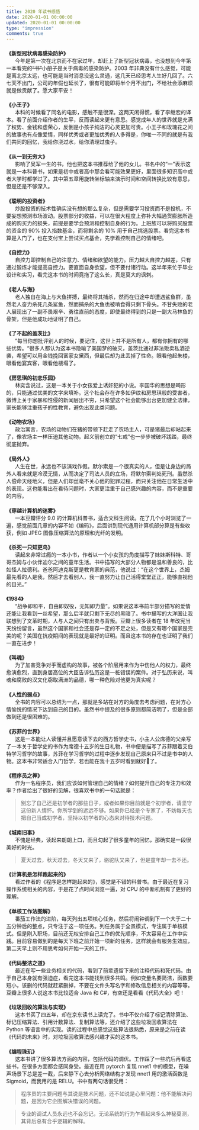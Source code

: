 ```yaml
---
title: 2020 年读书感悟
date: 2020-01-01 00:00:00
updated: 2020-01-01 00:00:00
type: "impression"
comments: true
---
```


<style>
.post-title {
  display: none !important;
}
.posts-expand {
  padding-top: 0px !important;
}
h4{
  margin-bottom: 0px !important;
}
</style>

<h4 id="新型冠状病毒感染防护">《新型冠状病毒感染防护》</h4>&nbsp;&nbsp;&nbsp;&nbsp;&nbsp;&nbsp;今年是第一次在北京而不在家过年，却赶上了新型冠状病毒，也没想到今年第一本看完的<del>“书”</del>小册子是关于病毒的感染防护。2003 年非典没有什么感觉，可能是离北京太远，也可能是当时消息没这么灵通，这几天已经思考人生好几回了。六七天不出门，公司的年假也延长了，很有可能即将半个月不出门，不给社会添麻烦就是做贡献了。愿大家平安！

<h4 id="小王子">《小王子》</h4>&nbsp;&nbsp;&nbsp;&nbsp;&nbsp;&nbsp;本科的时候看了同名的电影，感触不是很深。这两天闲得慌，看了李继宏的译本。看了前面介绍作者的生平，反而读起来更有意思。感觉成年人的世界就是充满了权势、金钱和虚荣心，反倒是小孩子纯洁的心灵更加可贵。小王子和玫瑰花之间的故事也有点像爱情，同样优秀或者更加优秀的人多得是，你唯一不同的就是有我们共同的回忆，我给你浇过水，给你清理过虫子。

<h4 id="从一到无穷大">《从一到无穷大》</h4>&nbsp;&nbsp;&nbsp;&nbsp;&nbsp;&nbsp;影响了吴军一生的书，他也把这本书推荐给了他的女儿。书名中的“一”表示这就是一本科普书，如果是初中或者高中那会看可能效果更好，里面很多知识高中或者大学时都学过了。其中第五章用旋转坐标轴来演示时间和空间转换比较有意思，但是还是不够深入。

<h4 id="聪明的投资者">《聪明的投资者》</h4>&nbsp;&nbsp;&nbsp;&nbsp;&nbsp;&nbsp;炒股投资的技术性确实没有想的那么复杂，但是需要学习投资而不是投机，不要妄想预测市场波动。股票部分的收益，可以在很大程度上弥补大幅通货膨胀所造成的购买力的损失，前提是要学会预测和控制自身的行为。上班族可以将购买股票的资金的 90% 投入指数基金，而将剩余的 10% 用于自己挑选股票。看完这本书算是入门了，也在支付宝上尝试买点基金，先学着控制自己的情绪吧。

<h4 id="自控力">《自控力》</h4>&nbsp;&nbsp;&nbsp;&nbsp;&nbsp;&nbsp;自控力即控制自己的注意力、情绪和欲望的能力。压力越大自控力越差，只有通过锻炼才能提高自控力。要直面自身欲望，但不要付诸行动。这半年来忙于毕业设计和实习，看完这本书的时间竟拖了这么长，真是莫大的讽刺。

<h4 id="老人与海">《老人与海》</h4>&nbsp;&nbsp;&nbsp;&nbsp;&nbsp;&nbsp;老人独自在海上与大鱼拼搏，最终将其捕杀，然而在归途中却遭遇鲨鱼群，虽然老人奋力杀死几条鲨鱼，然而捕杀的大鱼也被啃食得只剩下骨头。不甘失败的老人展现出了一副不畏艰辛、勇往直前的态度，即使最终得到的只是一副大马林鱼的骨架，但是他成功地证明了自己。

<h4 id="了不起的盖茨比">《了不起的盖茨比》</h4>&nbsp;&nbsp;&nbsp;&nbsp;&nbsp;&nbsp;”每当你想批评别人的时候，要记住，这世上并不是所有人，都有你拥有的哪些优势。“很多人都认为这本书隐喻了美国梦的破灭，盖茨比通过非法贩卖私酒逆袭，希望可以用金钱挽回富家女黛西，但最后却为此丢掉了性命。眼看他起朱楼，眼看他宴宾客，眼看他楼塌了。

<h4 id="房思琪的初恋乐园">《房思琪的初恋乐园》</h4>&nbsp;&nbsp;&nbsp;&nbsp;&nbsp;&nbsp;林奕含说过，这是一本关于小女孩爱上诱奸犯的小说。李国华的思想是畸形的，只能通过优美的文字来填补。这个社会存在许多如伊纹和房思琪般的受害者，微博上关于家暴和性侵的新闻层出不穷，只希望这个社会能够出台更加健全法律，家长能够注重孩子的性教育，避免出现此类问题。

<h4 id="动物农场">《动物农场》</h4>&nbsp;&nbsp;&nbsp;&nbsp;&nbsp;&nbsp;政治寓言，农场的动物们在猪的带领下赶走了农场主人，可是猪最后却站起来了，像农场主一样压迫其他动物。起义前创立的“七戒”也一步步被破坏践踏，最终彻底抛弃。

<h4 id="局外人">《局外人》</h4>&nbsp;&nbsp;&nbsp;&nbsp;&nbsp;&nbsp;人生在世，永远也不该演戏作假。默尔索是一个很真实的人，但是让身边的局外人看来就是冷漠无情，从而决定了司法人员的立场，将默尔索判处死刑。虽然杀人偿命天经地义，但是人们却丝毫不关心他的犯罪过程，而只关注他在日常生活中的表现。这也能看出在看待问题时，大家更注重于自己感兴趣的内容，而不是重要的内容。

<h4 id="穿越计算机的迷雾">《穿越计算机的迷雾》</h4>&nbsp;&nbsp;&nbsp;&nbsp;&nbsp;&nbsp;一本豆瓣评分 9.0 的计算机科普书，适合文科生阅读。花了几个小时浏览了一遍，感觉前面几章的内容不如《编码》，后面讲到现代通用计算机部分算是有些收获，例如 JPEG 图像压缩算法的原理和光纤的发明。

<h4 id="杀死一只知更鸟">《杀死一只知更鸟》</h4>&nbsp;&nbsp;&nbsp;&nbsp;&nbsp;&nbsp;读起来非常过瘾的一本小书，作者以一个小女孩的角度描写了妹妹斯科特、哥哥杰姆与小伙伴迪尔之间的童年生活。书中描写的大部分人物都是温和善良的，比如怪人拉德利。爸爸阿迪克斯更是教育家的典范，他说过：“在这个世界上，杰姆最先看的人是我，然后才去看别人，我一直努力让自己活得堂堂正正，能够直视他的目光。”

<h4 id="1984">《1984》</h4>&nbsp;&nbsp;&nbsp;&nbsp;&nbsp;&nbsp;“战争即和平，自由即奴役，无知即力量”。如果说这本书前半部分描写的爱情还能让我看到一丝希望，那么后半就只剩下无尽的黑暗了。书中描写的大洋国让我联想到了文革时期，人与人之间只有出卖与背叛。豆瓣上很多读者在 18 年改宪当天纷纷留言，虽然这个国家和社会还是存一定的不足之处，但是又有哪个国家是完美的呢？美国在抗疫期间的表现就是最好的证明。而且这本书的存在也证明了我们一直在进步！

<h4 id="叫魂">《叫魂》</h4>&nbsp;&nbsp;&nbsp;&nbsp;&nbsp;&nbsp;为了加害竞争对手而虚构的故事，被各个阶层用来作为中伤他人的权力，最终愈演愈烈，直到身居高位的大臣告诉弘历这是一桩错误的案件。对于弘历来说，叫魂和腐败的汉文化窃取满洲的品德，哪一种危险对他更为真实呢？

<h4 id="人性的弱点">《人性的弱点》</h4>&nbsp;&nbsp;&nbsp;&nbsp;&nbsp;&nbsp;全书的内容可以总结为一点，那就是多站在对方的角度去考虑问题，在对方心情愉悦的情况下达到自己的目的。虽然书中提及的很多原则都简洁明了，但是全部做到还是很困难的。

<h4 id="苏菲的世界">《苏菲的世界》</h4>&nbsp;&nbsp;&nbsp;&nbsp;&nbsp;&nbsp;这是一本能让人读懂并且愿意读下去的西方哲学史书，小主人公席德的父亲写了一本关于哲学史的书作为席德十五岁的生日礼物，书中便是描写了苏菲跟着艾伯特学习哲学的故事，苏菲在学习哲学的过程中逐步发现自己原来只不过是书中的人物。这本书非常适合入门哲学，若也能在我十五岁时看到就好了。

<h4 id="程序员之禅">《程序员之禅》</h4>&nbsp;&nbsp;&nbsp;&nbsp;&nbsp;&nbsp;作为一名程序员，我们应该如何管理自己的情绪？如何提升自己的专注力和效率？作者给出了很好的见解，很喜欢书中的一句话就是：

> 别忘了自己还是初学者的那些日子，或者如果你目前就是个初学者，请坚守这份新人情怀。你所学到的远远不够。如果你已经是个专家了，不妨每天也把自己当成初学者，坚持以初学者的心态来对待技术问题。

<h4 id="城南旧事">《城南旧事》</h4>&nbsp;&nbsp;&nbsp;&nbsp;&nbsp;&nbsp;不愧是经典，读起来朗朗上口，而且勾起了很多童年的回忆，那确实是一段很美好的时光。

> 夏天过去，秋天过去，冬天又来了，骆驼队又来了，但是童年却一去不还。

<h4 id="计算机是怎样跑起来的">《计算机是怎样跑起来的》</h4>&nbsp;&nbsp;&nbsp;&nbsp;&nbsp;&nbsp;看过作者的《程序是怎样跑起来的》，感觉是不错的科普书。由于最近在复习操作系统相关的内容，于是花了点时间浏览一遍，对 CPU 的中断机制有了更好的理解。

<h4 id="单核工作法图解">《单核工作法图解》</h4>&nbsp;&nbsp;&nbsp;&nbsp;&nbsp;&nbsp;番茄工作法的进阶，每天列出五项核心任务，然后将闹钟调到下一个大于二十五分钟后的整点，只专注于这一项任务。列任务属于全景模式，专注属于单核模式。但是刚入职场，目前还无权安排自己工作的优先顺序，不太容易在工作中实践。目前容易做到的是每天下班之前开始一项新的任务，这样就会有服务生效应，第二天早上则不用思考如何开始一天的工作。

<h4 id="代码整洁之道">《代码整洁之道》</h4>&nbsp;&nbsp;&nbsp;&nbsp;&nbsp;&nbsp;最近在写一些业务相关的代码，看到了前辈遗留下来的注释代码和死代码。由于自己本身就有强迫症，看完这本书能找到很多共鸣。例如变量名要简洁，函数要短小，该删的代码就赶紧删掉，不要在文件头写名字和修改信息相关的内容等等。豆瓣上很多人说这本书比较适合 Java 和 C#，有空还是看看《代码大全》吧！

<h4 id="垃圾回收的算法与实现">《垃圾回收的算法与实现》</h4>&nbsp;&nbsp;&nbsp;&nbsp;&nbsp;&nbsp;这本书买了四五年，却在京东读书上读完了。书中不仅介绍了标记清除算法、标记压缩算法、引用计数算法、复制算法等，还介绍了这些垃圾回收算法在 Python 等语言中的实现。读的过程中总感觉这些算法很熟悉，原来是之前在读《代码的未来》时，对垃圾回收算法感兴趣才买的这本书。

<h4 id="编程珠玑">《编程珠玑》</h4>&nbsp;&nbsp;&nbsp;&nbsp;&nbsp;&nbsp;这本书讲了很多算法方面的内容，包括代码的调优。工作踩了一些坑后再看这些书，在很多方面都会感同身受。最近在用 pytorch 复现 nnet1 中的模型，在噪声场景下总是差一截，后来静下心去分析网络结构才发现 nnet1 用的激活函数是 Sigmoid，而我用的是 RELU。书中有两句话很受用：

> 程序员的主要问题与其说是技术问题，还不如说是心里问题：他不能解决问题，是因为它企图解决错误的问题。

> 专业的调试人员永远也不会忘记，无论系统的行为乍看起来多么神秘莫测，其背后总有合乎逻辑的解释。